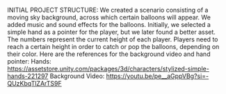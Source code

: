 INITIAL PROJECT STRUCTURE:
We created a scenario consisting of a moving sky background, across which certain balloons will appear. 
We added music and sound effects for the balloons. Initially, we selected a simple hand as a pointer for the player, but we later found a better asset. 
The numbers represent the current height of each player. Players need to reach a certain height in order to catch or pop the balloons, depending on their color.
Here are the references for the background video and hand pointer:
Hands: https://assetstore.unity.com/packages/3d/characters/stylized-simple-hands-221297
Background Video: https://youtu.be/pe__aGppVBg?si=-QUzKbqTlZArTS9F
